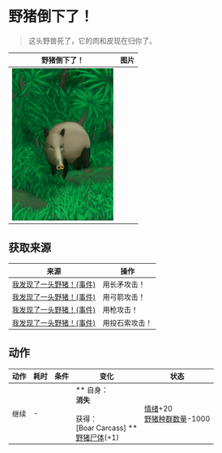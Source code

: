 # 野猪倒下了！  
> 这头野兽死了，它的肉和皮现在归你了。  
  
  野猪倒下了！  |   图片   
 ----  |  ----:   
   |  <img decoding="async" src="Sprite/BoarEvent.png" href="a.md" style="max-width:300px;max-height:300px;">   
  
## 获取来源  
来源  |  操作  
----  |  ----  
[我发现了一头野猪！(事件)](Event_BoarFight.md)  |  用长矛攻击！  
[我发现了一头野猪！(事件)](Event_BoarFight.md)  |  用弓箭攻击！  
[我发现了一头野猪！(事件)](Event_BoarFight.md)  |  用枪攻击！  
[我发现了一头野猪！(事件)](Event_BoarFight.md)  |  用投石索攻击！  
## 动作  
动作  |  耗时  |  条件  |  变化  |  状态  
----  |  ----  |  ----  |  ----  |  ----  
继续<br>  |  -  |    |  ** 自身：**<br>消失<br><br>** 获得： **<br>** [Boar Carcass] **<br>  [野猪尸体](BoarCarcass.md)(+1)<br>  |  [情绪](Morale.md)+20<br>[野猪种群数量](Pop_Boar.md)-1000  


<script>document.title="野猪倒下了！ - 卡牌生存百科 Card Survival Wiki";</script>